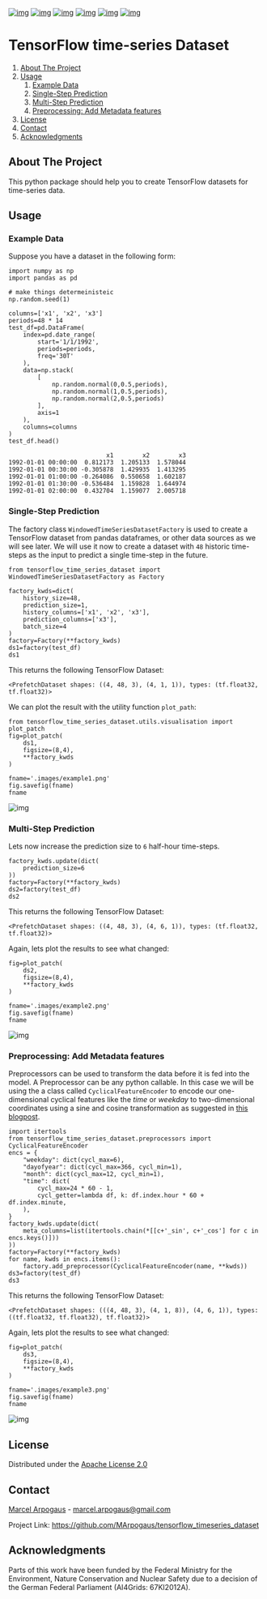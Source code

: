 [![img](https://img.shields.io/github/contributors/MArpogaus/tensorflow_timeseries_dataset.svg?style=flat-square)](https://github.com/MArpogaus/tensorflow_timeseries_dataset/graphs/contributors)
[![img](https://img.shields.io/github/forks/MArpogaus/tensorflow_timeseries_dataset.svg?style=flat-square)](https://github.com/MArpogaus/tensorflow_timeseries_dataset/network/members)
[![img](https://img.shields.io/github/stars/MArpogaus/tensorflow_timeseries_dataset.svg?style=flat-square)](https://github.com/MArpogaus/tensorflow_timeseries_dataset/stargazers)
[![img](https://img.shields.io/github/issues/MArpogaus/tensorflow_timeseries_dataset.svg?style=flat-square)](https://github.com/MArpogaus/tensorflow_timeseries_dataset/issues)
[![img](https://img.shields.io/github/license/MArpogaus/tensorflow_timeseries_dataset.svg?style=flat-square)](https://github.com/MArpogaus/tensorflow_timeseries_dataset/blob/master/LICENSE)
[![img](https://img.shields.io/badge/-LinkedIn-black.svg?style=flat-square&logo=linkedin&colorB=555)](https://linkedin.com/in/MArpogaus)


# TensorFlow time-series Dataset

1.  [About The Project](#about-the-project)
2.  [Usage](#usage)
    1.  [Example Data](#org705c8ce)
    2.  [Single-Step Prediction](#orge605148)
    3.  [Multi-Step Prediction](#org46070f1)
    4.  [Preprocessing: Add Metadata features](#org6f4b42f)
3.  [License](#license)
4.  [Contact](#contact)
5.  [Acknowledgments](#acknowledgments)


<a id="about-the-project"></a>

## About The Project

This python package should help you to create TensorFlow datasets for time-series data.


<a id="usage"></a>

## Usage


<a id="org705c8ce"></a>

### Example Data

Suppose you have a dataset in the following form:

    import numpy as np
    import pandas as pd
    
    # make things determeinisteic
    np.random.seed(1)
    
    columns=['x1', 'x2', 'x3']
    periods=48 * 14
    test_df=pd.DataFrame(
        index=pd.date_range(
            start='1/1/1992',
            periods=periods,
            freq='30T'
        ),
        data=np.stack(
            [
                np.random.normal(0,0.5,periods),
                np.random.normal(1,0.5,periods),
                np.random.normal(2,0.5,periods)
            ],
            axis=1
        ),
        columns=columns
    )
    test_df.head()

                               x1        x2        x3
    1992-01-01 00:00:00  0.812173  1.205133  1.578044
    1992-01-01 00:30:00 -0.305878  1.429935  1.413295
    1992-01-01 01:00:00 -0.264086  0.550658  1.602187
    1992-01-01 01:30:00 -0.536484  1.159828  1.644974
    1992-01-01 02:00:00  0.432704  1.159077  2.005718


<a id="orge605148"></a>

### Single-Step Prediction

The factory class `WindowedTimeSeriesDatasetFactory` is used to create a TensorFlow dataset from pandas dataframes, or other data sources as we will see later.
We will use it now to create a dataset with `48` historic time-steps as the input to predict a single time-step in the future.

    from tensorflow_time_series_dataset import WindowedTimeSeriesDatasetFactory as Factory
    
    factory_kwds=dict(
        history_size=48,
        prediction_size=1,
        history_columns=['x1', 'x2', 'x3'],
        prediction_columns=['x3'],
        batch_size=4
    )
    factory=Factory(**factory_kwds)
    ds1=factory(test_df)
    ds1

This returns the following TensorFlow Dataset:

    <PrefetchDataset shapes: ((4, 48, 3), (4, 1, 1)), types: (tf.float32, tf.float32)>

We can plot the result with the utility function `plot_path`:

    from tensorflow_time_series_dataset.utils.visualisation import plot_patch
    fig=plot_patch(
        ds1,
        figsize=(8,4),
        **factory_kwds
    )
    
    fname='.images/example1.png'
    fig.savefig(fname)
    fname

![img](.images/example1.png)


<a id="org46070f1"></a>

### Multi-Step Prediction

Lets now increase the prediction size to `6` half-hour time-steps.

    factory_kwds.update(dict(
        prediction_size=6
    ))
    factory=Factory(**factory_kwds)
    ds2=factory(test_df)
    ds2

This returns the following TensorFlow Dataset:

    <PrefetchDataset shapes: ((4, 48, 3), (4, 6, 1)), types: (tf.float32, tf.float32)>

Again, lets plot the results to see what changed:

    fig=plot_patch(
        ds2,
        figsize=(8,4),
        **factory_kwds
    )
    
    fname='.images/example2.png'
    fig.savefig(fname)
    fname

![img](.images/example2.png)


<a id="org6f4b42f"></a>

### Preprocessing: Add Metadata features

Preprocessors can be used to transform the data before it is fed into the model.
A Preprocessor can be any python callable.
In this case we will be using the a class called `CyclicalFeatureEncoder` to encode our one-dimensional cyclical features like the *time* or *weekday* to two-dimensional coordinates using a sine and cosine transformation as suggested in [this blogpost](<https://www.kaggle.com/avanwyk/encoding-cyclical-features-for-deep-learning>).

    import itertools
    from tensorflow_time_series_dataset.preprocessors import CyclicalFeatureEncoder
    encs = {
        "weekday": dict(cycl_max=6),
        "dayofyear": dict(cycl_max=366, cycl_min=1),
        "month": dict(cycl_max=12, cycl_min=1),
        "time": dict(
            cycl_max=24 * 60 - 1,
            cycl_getter=lambda df, k: df.index.hour * 60 + df.index.minute,
        ),
    }
    factory_kwds.update(dict(
        meta_columns=list(itertools.chain(*[[c+'_sin', c+'_cos'] for c in encs.keys()]))
    ))
    factory=Factory(**factory_kwds)
    for name, kwds in encs.items():
        factory.add_preprocessor(CyclicalFeatureEncoder(name, **kwds))
    ds3=factory(test_df)
    ds3

This returns the following TensorFlow Dataset:

    <PrefetchDataset shapes: (((4, 48, 3), (4, 1, 8)), (4, 6, 1)), types: ((tf.float32, tf.float32), tf.float32)>

Again, lets plot the results to see what changed:

    fig=plot_patch(
        ds3,
        figsize=(8,4),
        **factory_kwds
    )
    
    fname='.images/example3.png'
    fig.savefig(fname)
    fname

![img](.images/example3.png)


<a id="license"></a>

## License

Distributed under the [Apache License 2.0](LICENSE)


<a id="contact"></a>

## Contact

[Marcel Arpogaus](https://github.com/marpogaus) - [marcel.arpogaus@gmail.com](mailto:marcel.arpogaus@gmail.com)

Project Link:
<https://github.com/MArpogaus/tensorflow_timeseries_dataset>


<a id="acknowledgments"></a>

## Acknowledgments

Parts of this work have been funded by the Federal Ministry for the Environment, Nature Conservation and Nuclear Safety due to a decision of the German Federal Parliament (AI4Grids: 67KI2012A).

